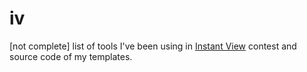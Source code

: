 # iv

[not complete] list of tools I've been using in [Instant View](https://instantview.telegram.org) contest and source code of my templates.
